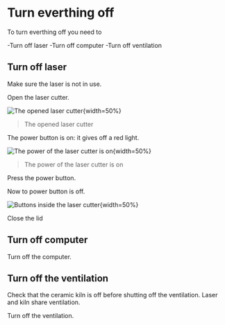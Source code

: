 # Turn everthing off

To turn everthing off you need to

-Turn off laser
-Turn off computer
-Turn off ventilation

## Turn off laser

Make sure the laser is not in use.

Open the laser cutter.

![The opened laser cutter](laser_cutter_open.jpg){width=50%}

> The opened laser cutter

The power button is on: it gives off a red light.

![The power of the laser cutter is on](laser_cutter_power_on.jpg){width=50%}

> The power of the laser cutter is on

Press the power button.

Now to power button is off.

![Buttons inside the laser cutter](laser_cutter_inside_buttons.jpg){width=50%}

Close the lid

## Turn off computer

Turn off the computer.

## Turn off the ventilation

Check that the ceramic kiln is off before shutting off the ventilation. Laser and kiln share ventilation.

Turn off the ventilation.  


